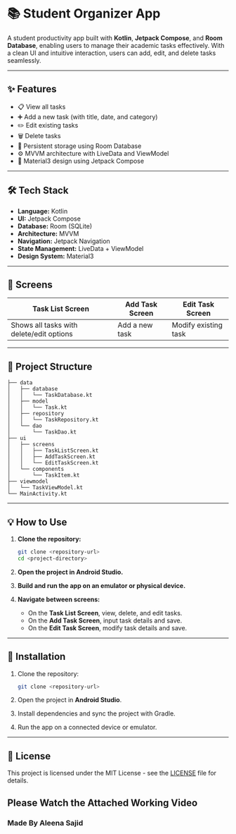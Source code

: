 # 📚 Student Organizer App

A student productivity app built with **Kotlin**, **Jetpack Compose**, and **Room Database**, enabling users to manage their academic tasks effectively. With a clean UI and intuitive interaction, users can add, edit, and delete tasks seamlessly.

---

## ✨ Features

* 📋 View all tasks
* ➕ Add a new task (with title, date, and category)
* ✏️ Edit existing tasks
* 🗑️ Delete tasks
* 💾 Persistent storage using Room Database
* ⚙️ MVVM architecture with LiveData and ViewModel
* 🎨 Material3 design using Jetpack Compose

---

## 🛠 Tech Stack

* **Language:** Kotlin
* **UI:** Jetpack Compose
* **Database:** Room (SQLite)
* **Architecture:** MVVM
* **Navigation:** Jetpack Navigation
* **State Management:** LiveData + ViewModel
* **Design System:** Material3

---

## 📱 Screens

| Task List Screen                         | Add Task Screen | Edit Task Screen     |
| ---------------------------------------- | --------------- | -------------------- |
| Shows all tasks with delete/edit options | Add a new task  | Modify existing task |

---

## 📂 Project Structure

```
├── data
│   ├── database
│   │   └── TaskDatabase.kt
│   ├── model
│   │   └── Task.kt
│   ├── repository
│   │   └── TaskRepository.kt
│   └── dao
│       └── TaskDao.kt
├── ui
│   ├── screens
│   │   ├── TaskListScreen.kt
│   │   ├── AddTaskScreen.kt
│   │   └── EditTaskScreen.kt
│   └── components
│       └── TaskItem.kt
├── viewmodel
│   └── TaskViewModel.kt
└── MainActivity.kt
```

---

## 💡 How to Use

1. **Clone the repository:**

   ```bash
   git clone <repository-url>
   cd <project-directory>
   ```

2. **Open the project in Android Studio.**

3. **Build and run the app on an emulator or physical device.**

4. **Navigate between screens:**

   * On the **Task List Screen**, view, delete, and edit tasks.
   * On the **Add Task Screen**, input task details and save.
   * On the **Edit Task Screen**, modify task details and save.

---

## 🚀 Installation

1. Clone the repository:

   ```bash
   git clone <repository-url>
   ```

2. Open the project in **Android Studio**.

3. Install dependencies and sync the project with Gradle.

4. Run the app on a connected device or emulator.

---

## 📝 License

This project is licensed under the MIT License - see the [LICENSE](LICENSE) file for details.

## Please Watch the Attached Working Video
### Made By Aleena Sajid
